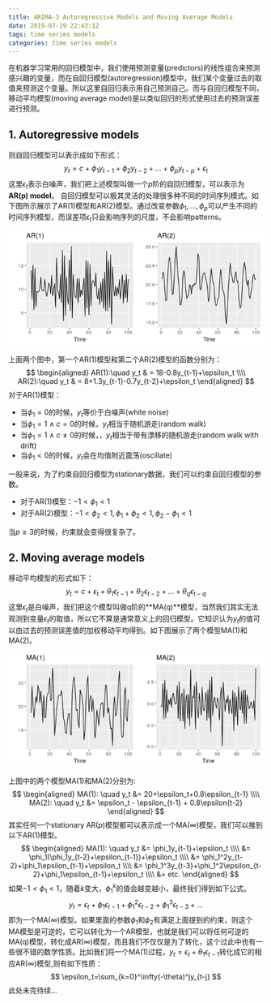 ```yaml
---
title: ARIMA-3 Autoregressive Models and Moving Average Models
date: 2019-07-19 22:43:12
tags: time series models
categories: time series models
---
```


在机器学习常用的回归模型中，我们使用预测变量(predictors)的线性组合来预测感兴趣的变量，而在自回归模型(autoregression)模型中，我们某个变量过去的取值来预测这个变量。所以这里自回归表示用自己预测自己。而与自回归模型不同，移动平均模型(moving average model)是以类似回归的形式使用过去的预测误差进行预测。<!--more-->

## 1. Autoregressive models

则自回归模型可以表示成如下形式：
$$
y_t=c+\phi_1y_{t-1}+\phi_2y_{t-2}+ \ldots + \phi_py_{t-p}+\epsilon_t
$$
这里$\epsilon_t$表示白噪声，我们把上述模型叫做一个$p$阶的自回归模型，可以表示为**AR(p) model**。
自回归模型可以极其灵活的处理很多种不同的时间序列模式。如下图所示展示了AR(1)模型和AR(2)模型。通过改变参数$\phi_1,\ldots,\phi_p$可以产生不同的时间序列模型，而误差项$\epsilon_t$只会影响序列的尺度，不会影响patterns。

<div align=center>
<img src="https://raw.githubusercontent.com/DallasBuyer/blog-photos/master/arp-1.png">
</div>

上面两个图中，第一个AR(1)模型和第二个AR(2)模型的函数分别为：
$$
\begin{aligned}
AR(1):\quad y_t & = 18-0.8y_{t-1}+\epsilon_t \\\\
AR(2):\quad y_t & = 8+1.3y_{t-1}-0.7y_{t-2}+\epsilon_t
\end{aligned}
$$
对于AR(1)模型：
* 当$\phi_1=0$的时候，$y_t$等价于白噪声(white noise)
* 当$\phi_1=1 \ \land \ c=0$的时候，$y_t$相当于随机游走(random walk)
* 当$\phi_1=1 \ \land \ c\neq0$的时候，，$y_t$相当于带有漂移的随机游走(random walk with drift)
* 当$\phi_1<0$的时候，$y_t$会在均值附近震荡(oscillate)

一般来说，为了约束自回归模型为stationary数据，我们可以约束自回归模型的参数。
* 对于AR(1)模型：$-1<\phi_1<1$
* 对于AR(2)模型：$-1<\phi_2<1,\phi_1+\phi_2<1,\phi_2-\phi_1<1$

当$p\geq3$的时候，约束就会变得很复杂了。

## 2. Moving average models

移动平均模型的形式如下：
$$
y_t=c+\epsilon_t+\theta_1\epsilon_{t-1}+\theta_2\epsilon_{t-2}+\ldots+\theta_q\epsilon_{t-q}
$$
这里$\epsilon_t$是白噪声，我们把这个模型叫做q阶的**MA(q)**模型，当然我们其实无法观测到变量$\epsilon_t$的取值，所以它不算是通常意义上的回归模型。它知识认为$y_t$的值可以由过去的预测误差值的加权移动平均得到。如下图展示了两个模型MA(1)和MA(2)。
<div align=center>
<img src="https://raw.githubusercontent.com/DallasBuyer/blog-photos/master/maq-1.png">
</div>

上图中的两个模型MA(1)和MA(2)分别为:
$$
\begin{aligned}
MA(1): \quad y_t &= 20+\epsilon_t+0.8\epsilon_{t-1} \\\\
MA(2): \quad y_t &= \epsilon_t - \epsilon_{t-1} + 0.8\epsilon{t-2} 
\end{aligned}
$$
其实任何一个stationary $\text{AR}(p)$模型都可以表示成一个$\text{MA}(\infty)$模型，我们可以推到以下AR(1)模型。
$$
\begin{aligned}
MA(1): \quad y_t &= \phi_1y_{t-1}+\epsilon_t \\\\
&= \phi_1(\phi_1y_{t-2}+\epsilon_{t-1})+\epsilon_t \\\\
&= \phi_1^2y_{t-2}+\phi_1\epsilon_{t-1}+\epsilon_t \\\\
&= \phi_1^3y_{t-3}+\phi_1^2\epsilon_{t-2}+\phi_1\epsilon_{t-1}+\epsilon_t \\\\
&= etc.
\end{aligned}
$$
如果$-1<\phi_1<1$，随着$k$变大，$\phi_1^k$的值会越变越小，最终我们得到如下公式。
$$
y_t=\epsilon_t+\phi_1\epsilon_{t-1}+\phi_1^2\epsilon_{t-2}+\phi_1^3\epsilon_{t-3}+\ldots
$$
即为一个$\text{MA}(\infty)$模型。如果里面的参数$\phi_1$和$\phi_2$有满足上面提到的约束，则这个MA模型是可逆的，它可以转化为一个AR模型，也就是我们可以将任何可逆的MA(q)模型，转化成$\text{AR}(\infty$)模型，而且我们不仅仅是为了转化，这个过此中也有一些很不错的数学性质。比如我们将一个MA(1)过程，$y_t=\epsilon_t+\theta_1\epsilon_{t-1}$转化成它的相应$\text{AR}(\infty)$模型,则有如下性质：
$$
\epsilon_t=\sum_{k=0}^\infty(-\theta)^jy_{t-j}
$$
此处未完待续...